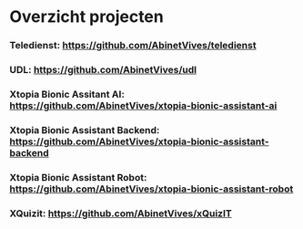 # Overzicht projecten

### Teledienst: https://github.com/AbinetVives/teledienst

### UDL: https://github.com/AbinetVives/udl

### Xtopia Bionic Assitant AI: https://github.com/AbinetVives/xtopia-bionic-assistant-ai
### Xtopia Bionic Assistant Backend: https://github.com/AbinetVives/xtopia-bionic-assistant-backend
### Xtopia Bionic Assistant Robot: https://github.com/AbinetVives/xtopia-bionic-assistant-robot

### XQuizit: https://github.com/AbinetVives/xQuizIT
